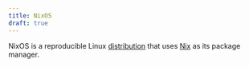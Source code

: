 ```yaml
---
title: NixOS
draft: true
---
```

NixOS is a reproducible Linux [distribution](./distribution.md) that uses [Nix](./nix.md) as its package manager.
